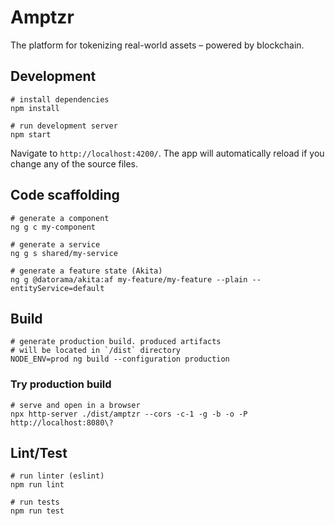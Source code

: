 # Amptzr

The platform for tokenizing real-world assets – powered by blockchain.

## Development

```
# install dependencies
npm install

# run development server
npm start
```

Navigate to `http://localhost:4200/`. The app will automatically reload if you change any of the source files.

## Code scaffolding

```
# generate a component
ng g c my-component

# generate a service
ng g s shared/my-service

# generate a feature state (Akita)
ng g @datorama/akita:af my-feature/my-feature --plain --entityService=default
```

## Build

```
# generate production build. produced artifacts
# will be located in `/dist` directory
NODE_ENV=prod ng build --configuration production
```

### Try production build

```
# serve and open in a browser
npx http-server ./dist/amptzr --cors -c-1 -g -b -o -P http://localhost:8080\?
```

## Lint/Test

```
# run linter (eslint)
npm run lint

# run tests
npm run test
```
